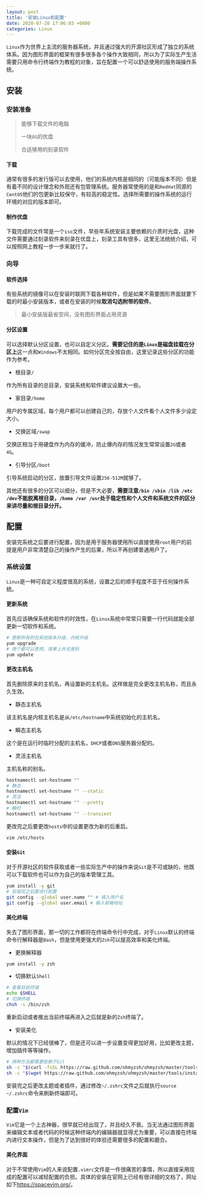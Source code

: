 ```yaml
---
layout: post
title: '安装Linux和配置'
date: 2020-07-20 17:06:03 +0800
categories: Linux
---
```


`Linux`作为世界上主流的服务器系统，并且通过强大的开源社区形成了独立的系统体系。因为图形界面的框架有很多很多各个操作大致相同，所以为了实际生产生活需要只用命令行终端作为教程的对象，旨在配置一个可以舒适使用的服务端操作系统。

## 安装

### 安装准备

> 能够下载文件的电脑
>
> 一块`8G`的优盘
>
> 合适够用的刻录软件

#### 下载

通常有很多的发行版可以去使用，他们的系统内核是相同的（可能版本不同）但是有着不同的设计理念和外观还有包管理系统。服务器常使用的是和`RedHat`同源的`CentOS`他们的包更新比较保守，有较高的稳定性。选择所需要的操作系统的运行环境的对应的版本即可。

#### 制作优盘

下载完成的文件常是一个`iso`文件，早些年系统安装主要依赖的介质时光盘，这种文件需要通过刻录软件来刻录在优盘上，刻录工具有很多，这里无法统统介绍，可以按照网上教程一步一步来就行了。

### 向导

#### 软件选择

有些系统的镜像可以在安装时联网下载各种软件，但是如果不需要图形界面就要下载的时最小安装版本，或者在安装的时候**取消勾选附带的软件**。

> 最小安装版最省空间，没有图形界面占用资源

#### 分区设置

可以选择默认分区设置，也可以自定义分区。**需要记住的是`Linux`是磁盘挂载在分区上**这一点和`Windows`不太相同。如何分区完全按自由，这里记录这些分区的功能作为参考。

-   根目录`/`

作为所有目录的总目录，安装系统和软件建议设置大一些。

-   家目录`/home`

用户的专属区域，每个用户都可以创建自己的，存放个人文件看个人文件多少设定大小。

-   交换区域`/swap`

交换区相当于用硬盘作为内存的缓冲，防止爆内存的情况发生常常设置`2G`或者`4G`。

-   引导分区`/boot`

引导系统启动的分区，放置引导文件设置`256-512M`就够了。

其他还有很多的分区可以细分，但是不大必要，**需要注意`/bin /sbin /lib /etc /dev`不能脱离根目录，`/home /var /usr`处于稳定性和个人文件和系统文件的区分来讲尽量和根目录分开。**

## 配置

安装完系统之后要进行配置，因为是用于服务器使用所以直接使用`root`用户的前提是用户非常清楚自己的操作产生的后果，所以不再创建普通用户了。

### 系统设置

`Linux`是一种可自定义程度很高的系统，设置之后的顺手程度不亚于任何操作系统。

#### 更新系统

首先应该确保系统和软件的时效性，在`Linux`系统中常常只需要一行代码就能全部更新一切软件和系统。

```bash
# 更新所有的包系统版本升级，内核升级
yum upgrade
# 两个都可以使用，效果上并无差别
yum update
```

#### 更改主机名

首先删除原来的主机名，再设置新的主机名。这样做是完全更改主机名称，而且永久生效。

-   静态主机名

该主机名是内核主机名是从`/etc/hostname`中系统初始化的主机名。

-   瞬态主机名

这个是在运行时临时分配的主机名，`DHCP`或者`DNS`服务器分配的。

-   灵活主机名

主机名称的别名。

```bash
hostnamectl set-hostname ""
# 静态
hostnamectl set-hostname "" --static
# 灵活
hostnamectl set-hostname "" --pretty
# 瞬时
hostnamectl set-hostname "" --transient
```

更改完之后要更改`hosts`中的设置更改为新的后重启。

```bash
vim /etc/hosts
```

#### 安装`Git`

对于开源社区的软件获取或者一些实际生产中的操作来说`Git`是不可或缺的，他既可以下载软件也可以作为自己的版本管理工具。

```bash
yum install -y git
# 安装完之后要进行配置
git config --global user.name "" # 填入用户名
git config --global user.email # 输入邮箱地址
```

#### 美化终端

失去了图形界面，那一切的工作都将在终端命令行中完成，对于`Linux`默认的终端命令行解释器是`Bash`，但是使用更强大的`Zsh`可以提高效率和美化终端。

-   更换解释器

```bash
yum install -y zsh
```

-   切换默认`Shell`

```bash
# 查看目前终端
echo $SHELL
# 切换终端
chsh -s /bin/zsh
```

重新启动或者推出当前终端再进入之后就是新的`Zsh`终端了。

-   安装美化

默认的情况下已经很棒了，但是还可以进一步设置变得更加好用，比如更改主题，增加插件等等操作。

```bash
# 两种方法都需要依赖于Git
sh -c "$(curl -fsSL https://raw.github.com/ohmyzsh/ohmyzsh/master/tools/install.sh)"
sh -c "$(wget https://raw.github.com/ohmyzsh/ohmyzsh/master/tools/install.sh -O -)"
```

安装完之后更改主题或者插件，通过修改`~/.zshrc`文件之后就执行`source ~/.zshrc`命令来刷新终端即可。

### 配置`Vim`

`Vim`它是一个上古神器，很早就已经出现了，并且经久不衰。当无法通过图形界面来编辑文本或者代码的时候这种终端内的编辑器就显得尤为重要，可以直接在终端内进行文本操作，但是为了达到很好的体验还需要很多的配置和磨合。

#### 美化界面

对于不常使用`Vim`的人来说配置`.vimrc`文件是一件很痛苦的事情，所以直接采用现成的配置可以减轻配置的负担。具体的安装在官网上已经有很详细的文档了，网址如下<https://spacevim.org/>。
